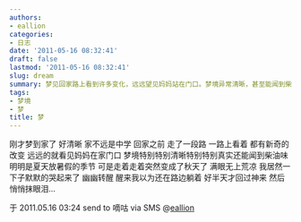 ```yaml
---
authors:
- eallion
categories:
- 日志
date: '2011-05-16 08:32:41'
draft: false
lastmod: '2011-05-16 08:32:41'
slug: dream
summary: 梦见回家路上看到许多变化，远远望见妈妈站在门口。梦境异常清晰，甚至能闻到柴油味。原本是暑假的夏天突然变成荒凉的秋天，莫名流泪。醒来恍惚间以为还在路边，缓过神后偷偷擦眼泪。
tags:
- 梦境
- 梦
title: 梦
---
```


刚才梦到家了
好清晰
家不远是中学
回家之前
走了一段路
一路上看着
都有新奇的改变
远远的就看见妈妈在家门口
梦境特别特别清晰特别特别真实还能闻到柴油味
明明是夏天放暑假的季节
可是走着走着突然变成了秋天了
满眼无上荒凉
我居然一下子默默的哭起来了
幽幽转醒
醒来我以为还在路边躺着
好半天才回过神来
然后悄悄抹眼泪...

于 2011.05.16 03:24 send to 嘀咕 via SMS @[eallion](http://digu.com/eallion)
